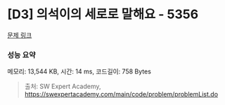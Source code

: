 # [D3] 의석이의 세로로 말해요 - 5356 

[문제 링크](https://swexpertacademy.com/main/code/problem/problemDetail.do?contestProbId=AWVWgkP6sQ0DFAUO) 

### 성능 요약

메모리: 13,544 KB, 시간: 14 ms, 코드길이: 758 Bytes



> 출처: SW Expert Academy, https://swexpertacademy.com/main/code/problem/problemList.do